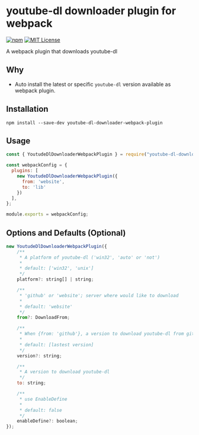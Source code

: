 # youtube-dl downloader plugin for webpack

[![npm][npm-image]][npm-url]
[![MIT License][mit-license-image]][mit-license-url]

[npm-url]: https://www.npmjs.com/package/youtube-dl-downloader-webpack-plugin
[npm-image]: https://img.shields.io/npm/v/youtube-dl-downloader-webpack-plugin.svg?label=npm%20version
[mit-license-url]: LICENSE
[mit-license-image]: https://camo.githubusercontent.com/d59450139b6d354f15a2252a47b457bb2cc43828/68747470733a2f2f696d672e736869656c64732e696f2f6e706d2f6c2f7365727665726c6573732e737667

A webpack plugin that downloads youtube-dl

## Why

- Auto install the latest or specific `youtube-dl` version available as webpack plugin.

## Installation

`npm install --save-dev youtube-dl-downloader-webpack-plugin`

## Usage

```js
const { YoutudeDlDownloaderWebpackPlugin } = require("youtube-dl-downloader-webpack-plugin");

const webpackConfig = {
  plugins: [
    new YoutudeDlDownloaderWebpackPlugin({
      from: 'website',
      to: 'lib'
    })
  ],
};

module.exports = webpackConfig;
```

## Options and Defaults (Optional)

```js
new YoutudeDlDownloaderWebpackPlugin({
    /**
     * A platform of youtube-dl ('win32', 'auto' or 'not')
     *
     * default: ['win32', 'unix']
     */
    platform?: string[] | string;

    /**
     * 'github' or 'website'; server where would like to download
     *
     * default: 'website'
     */
    from?: DownloadFrom;

    /**
     * When {from: 'github'}, a version to download youtube-dl from github releases
     *
     * default: [lastest version]
     */
    version?: string;

    /**
     * A version to download youtube-dl
     */
    to: string;

    /**
     * use EnableDefine
     *
     * default: false
     */
    enableDefine?: boolean;
});
```